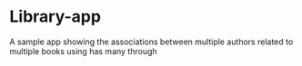 # Library-app
A sample app showing the associations between multiple authors related to multiple books using has many through
